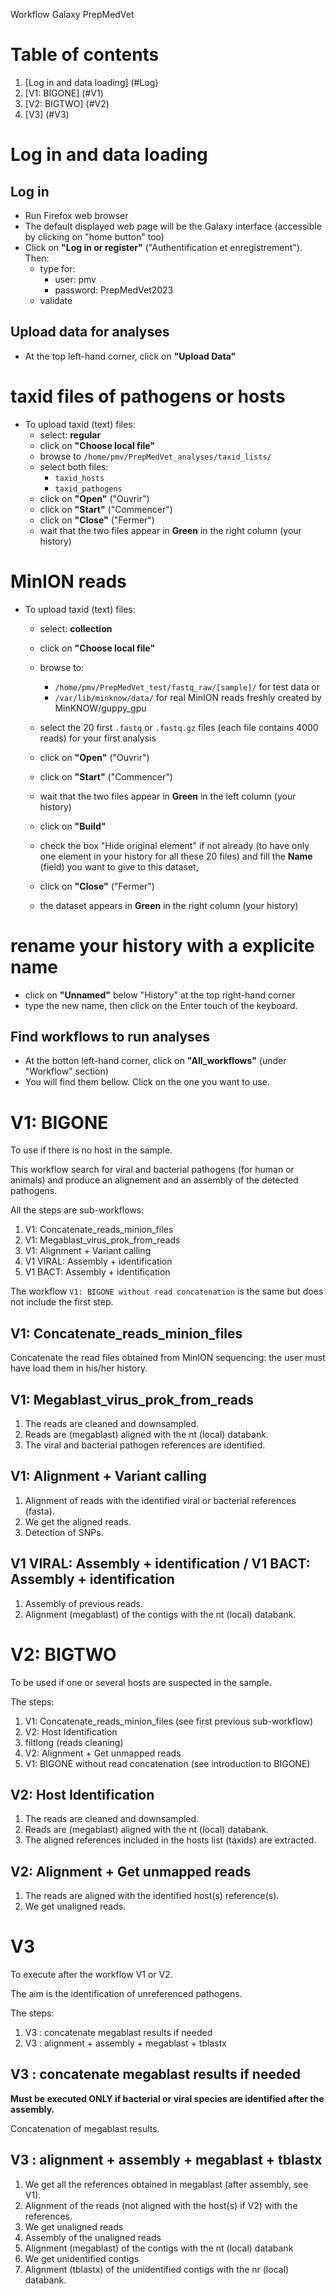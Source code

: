 Workflow Galaxy PrepMedVet

# Table of contents
1. [Log in and data loading] (#Log)
2. [V1: BIGONE] (#V1) 
3. [V2: BIGTWO] (#V2)
4. [V3] (#V3)

# Log in and data loading

## Log in

* Run Firefox web browser
* The default displayed web page will be the Galaxy interface (accessible by clicking on "home button" too)
* Click on __"Log in or register"__ ("Authentification et enregistrement"). Then:
  - type for:
      - user: pmv
      - password: PrepMedVet2023
  - validate
  
## Upload data for analyses

* At the top left-hand corner, click on __"Upload Data"__

# taxid files of pathogens or hosts

* To upload taxid (text) files:
  - select: __regular__
  - click on __"Choose local file"__
  - browse to ```/home/pmv/PrepMedVet_analyses/taxid_lists/```
  - select both files:
      - ```taxid_hosts```
      - ```taxid_pathogens```
  - click on __"Open"__ ("Ouvrir")
  - click on __"Start"__ ("Commencer")
  - click on __"Close"__ ("Fermer")
  - wait that the two files appear in __Green__ in the right column (your history)


# MinION reads

* To upload taxid (text) files:
  - select: __collection__
  - click on __"Choose local file"__
  - browse to:
      - ```/home/pmv/PrepMedVet_test/fastq_raw/[sample]/``` for test data or
	  - ```/var/lib/minknow/data/``` for real MinION reads freshly created by MinKNOW/guppy_gpu
	  
  - select the 20 first ```.fastq``` or ```.fastq.gz``` files (each file contains 4000 reads) for your first analysis
  - click on __"Open"__ ("Ouvrir")
  
  - click on __"Start"__ ("Commencer")
  - wait that the two files appear in __Green__ in the left column (your history)
  - click on __"Build"__
  - check the box "Hide original element" if not already (to have only one element in your history for all these 20 files) and fill the __Name__ (field) you want to give to this dataset,
  - click on __"Close"__ ("Fermer")
  - the dataset appears  in __Green__ in the right column (your history)

# rename your history with a explicite name

- click on __"Unnamed"__ below "History" at the top right-hand corner
- type the new name, then click on the Enter touch of the keyboard.


## Find workflows to run analyses

* At the botton left-hand corner, click on __"All_workflows"__ (under "Workflow" section)
* You will find them bellow. Click on the one you want to use.


# V1: BIGONE

To use if there is no host in the sample.

This workflow search for viral and bacterial pathogens (for human or animals) and produce an alignement and an assembly of the detected pathogens.

All the steps are sub-workflows:
1. V1: Concatenate_reads_minion_files
2. V1: Megablast_virus_prok_from_reads
3. V1: Alignment + Variant calling
4. V1 VIRAL: Assembly + identification
5. V1 BACT: Assembly + identification

The workflow ```V1: BIGONE without read concatenation``` is the same but does not include the first step.

## V1: Concatenate_reads_minion_files

Concatenate the read files obtained from MinION sequencing: the user must have load them in his/her history.

## V1: Megablast_virus_prok_from_reads

1. The reads are cleaned and downsampled.
2. Reads are (megablast) aligned with the nt (local) databank.
3. The viral and bacterial pathogen references are identified.

## V1: Alignment + Variant calling

1. Alignment of reads with the identified viral or bacterial references (fasta).
2. We get the aligned reads.
3. Detection of SNPs.

## V1 VIRAL: Assembly + identification / V1 BACT: Assembly + identification

1. Assembly of previous reads.
2. Alignment (megablast) of the contigs with the nt (local) databank.


# V2: BIGTWO

To be used if one or several hosts are suspected in the sample.

The steps:
1. V1: Concatenate_reads_minion_files (see first previous sub-workflow)
2. V2: Host Identification
3. filtlong (reads cleaning)
4. V2: Alignment + Get unmapped reads
5. V1: BIGONE without read concatenation (see introduction to BIGONE)

## V2: Host Identification

1. The reads are cleaned and downsampled.
2. Reads are (megablast) aligned with the nt (local) databank.
3. The aligned references included in the hosts list (taxids) are extracted.

## V2: Alignment + Get unmapped reads

1. The reads are aligned with the identified host(s) reference(s).
2. We get unaligned reads.

# V3

To execute after the workflow V1 or V2.

The aim is the identification of unreferenced pathogens.

The steps:
1. V3 : concatenate megablast results if needed
2. V3 : alignment + assembly + megablast + tblastx

## V3 : concatenate megablast results if needed

**Must be executed ONLY if bacterial or viral species are identified after the assembly.**

Concatenation of megablast results.

## V3 : alignment + assembly + megablast + tblastx

1. We get all the references obtained in megablast (after assembly, see V1).
2. Alignment of the reads (not aligned with the host(s) if V2) with the references.
3. We get unaligned reads
4. Assembly of the unaligned reads
5. Alignment (megablast) of the contigs with the nt (local) databank
6. We get unidentified contigs
7. Alignment (tblastx) of the unidentified contigs with the nr (local) databank.



